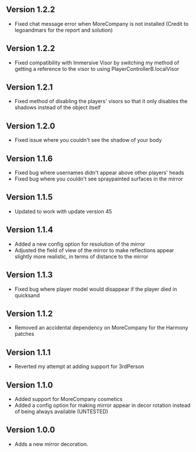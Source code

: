 ## Version 1.2.2

- Fixed chat message error when MoreCompany is not installed (Credit to legoandmars for the report and solution)

## Version 1.2.2

- Fixed compatibility with Immersive Visor by switching my method of getting a reference to the visor to using PlayerControllerB.localVisor

## Version 1.2.1

- Fixed method of disabling the players' visors so that it only disables the shadows instead of the object itself

## Version 1.2.0

- Fixed issue where you couldn't see the shadow of your body

## Version 1.1.6

- Fixed bug where usernames didn't appear above other players' heads
- Fixed bug where you couldn't see spraypainted surfaces in the mirror

## Version 1.1.5

- Updated to work with update version 45

## Version 1.1.4

- Added a new config option for resolution of the mirror
- Adjusted the field of view of the mirror to make reflections appear slightly more realistic, in terms of distance to the mirror

## Version 1.1.3

- Fixed bug where player model would disappear if the player died in quicksand

## Version 1.1.2

- Removed an accidental dependency on MoreCompany for the Harmony patches

## Version 1.1.1

- Reverted my attempt at adding support for 3rdPerson

## Version 1.1.0

- Added support for MoreCompany cosmetics
- Added a config option for making mirror appear in decor rotation instead of being always available (UNTESTED)

## Version 1.0.0

- Adds a new mirror decoration.